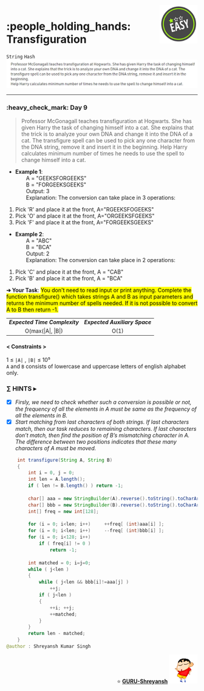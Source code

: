 <img align='right' src="https://github.com/guru-shreyansh/GeeksforGeeks-30-Days-of-Code/blob/main/!DOC!/Easy%231.png" width="100">
<h1>:people_holding_hands: Transfiguration</h1>

`String`
`Hash`
<img align='centre' src="https://github.com/guru-shreyansh/GeeksforGeeks-30-Days-of-Code/blob/main/Day%3C09%3E/D09.png">
________________________________________________________________________________________________________________________________________________________
<h3>:heavy_check_mark: Day 9</h3>
<blockquote>Professor McGonagall teaches transfiguration at Hogwarts. She has given Harry the task of changing himself into a cat. She explains that the trick is to analyze your own DNA and change it into the DNA of a cat. The transfigure spell can be used to pick any one character from the DNA string, remove it and insert it in the beginning. 
Help Harry calculates minimum number of times he needs to use the spell to change himself into a cat.</blockquote>

* **Example 1**:<br>
&emsp;&emsp;A = "GEEKSFORGEEKS"<br>
&emsp;&emsp;B = "FORGEEKSGEEKS"<br>
&emsp;&emsp;Output: 3<br>
&emsp;&emsp;Explanation: The conversion can take place in 3 operations:
1. Pick 'R' and place it at the front, A="RGEEKSFOGEEKS"
2. Pick 'O' and place it at the front, A="ORGEEKSFGEEKS"
3. Pick 'F' and place it at the front, A="FORGEEKSGEEKS"<br>
* **Example 2**:<br>
&emsp;&emsp;A = "ABC"<br>
&emsp;&emsp;B = "BCA"<br>
&emsp;&emsp;Output: 2<br>
&emsp;&emsp;Explanation: The conversion can take place in 2 operations:
1. Pick 'C' and place it at the front, A = "CAB"
2. Pick 'B' and place it at the front, A = "BCA"<br>

**➔ Your Task**:
<mark>You don't need to read input or print anything. Complete the function transfigure() which takes strings A and B as input parameters and returns the minimum number of spells needed. If it is not possible to convert A to B then return -1.</mark>

<table align="center">
      <tr><td><em><b>Expected Time Complexity</td> <td><em><b>Expected Auxiliary Space</td></tr>
      <tr><td align="center">O(max(|A|, |B|)</td> <td align="center">O(1)</td></tr>
</table>

#### < Constraints >
1  ≤ ` |A| ` , ` |B| ` ≤  10⁵<br>
`A` and `B` consists of lowercase and uppercase letters of english alphabet only.

###      ∑ HINTS ▸
- [x] _Firsly, we need to check whether such a conversion is possible or not, the frequency of all the elements in A must be same as the frequency of all the elements in B._
- [x] _Start matching from last characters of both strings. If last characters match, then our task reduces to remaining characters. If last characters don’t match, then find the position of B’s mismatching character in A. The difference between two positions indicates that these many characters of A must be moved._
```java
    int transfigure(String A, String B)
    {
        int i = 0, j = 0;
        int len = A.length();
        if ( len != B.length() ) return -1;
    	
    	char[] aaa = new StringBuilder(A).reverse().toString().toCharArray();
    	char[] bbb = new StringBuilder(B).reverse().toString().toCharArray();
    	int[] freq = new int[128];
    	
    	for (i = 0; i<len; i++)     ++freq[ (int)aaa[i] ];
    	for (i = 0; i<len; i++)     --freq[ (int)bbb[i] ];
    	for (i = 0; i<128; i++)
    	    if ( freq[i] != 0 )
    	        return -1;
    	
    	int matched = 0; i=j=0;
    	while ( j<len )
    	{
    	    while ( j<len && bbb[i]!=aaa[j] )
    	        ++j;
    	    if ( j<len )
    	    {
    	        ++i; ++j;
    	        ++matched;
    	    }
    	}
    	return len - matched;
    }
@author : Shreyansh Kumar Singh
```
<p align="right"> ⭐️ <a href="https://github.com/GURU-Shreyansh" target="_blank"> <b>GURU-Shreyansh</b></a>
      <img src="https://github.com/guru-shreyansh/GeeksforGeeks-30-Days-of-Code/blob/main/!DOC!/GIF--Shinchan-vIxKKPtpfnL1K.gif" width="75"> </p>
<!--
#GURU ツ
-->
